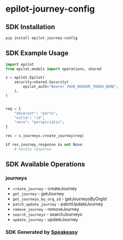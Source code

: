 # epilot-journey-config

<!-- Start SDK Installation -->
## SDK Installation

```bash
pip install epilot-journey-config
```
<!-- End SDK Installation -->

## SDK Example Usage
<!-- Start SDK Example Usage -->
```python
import epilot
from epilot.models import operations, shared

s = epilot.Epilot(
    security=shared.Security(
        epilot_auth="Bearer YOUR_BEARER_TOKEN_HERE",
    ),
)


req = {
    "deserunt": "porro",
    "nulla": "id",
    "vero": "perspiciatis",
}
    
res = s.journeys.create_journey(req)

if res.journey_response is not None:
    # handle response
```
<!-- End SDK Example Usage -->

<!-- Start SDK Available Operations -->
## SDK Available Operations


### journeys

* `create_journey` - createJourney
* `get_journey` - getJourney
* `get_journeys_by_org_id` - getJourneysByOrgId
* `patch_update_journey` - patchUpdateJourney
* `remove_journey` - removeJourney
* `search_journeys` - searchJourneys
* `update_journey` - updateJourney
<!-- End SDK Available Operations -->

### SDK Generated by [Speakeasy](https://docs.speakeasyapi.dev/docs/using-speakeasy/client-sdks)
